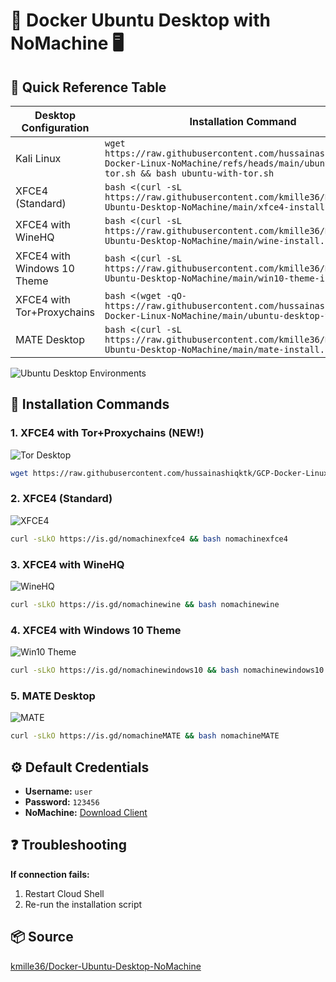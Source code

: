 # 🐳 Docker Ubuntu Desktop with NoMachine 🖥️


## 🌟 Quick Reference Table

| Desktop Configuration          | Installation Command |
|--------------------------------|----------------------|
| Kali Linux | `wget https://raw.githubusercontent.com/hussainashiqktk/GCP-Docker-Linux-NoMachine/refs/heads/main/ubuntu-with-tor.sh && bash ubuntu-with-tor.sh` |
| XFCE4 (Standard) | `bash <(curl -sL https://raw.githubusercontent.com/kmille36/Docker-Ubuntu-Desktop-NoMachine/main/xfce4-install.sh)` |
| XFCE4 with WineHQ | `bash <(curl -sL https://raw.githubusercontent.com/kmille36/Docker-Ubuntu-Desktop-NoMachine/main/wine-install.sh)` |
| XFCE4 with Windows 10 Theme | `bash <(curl -sL https://raw.githubusercontent.com/kmille36/Docker-Ubuntu-Desktop-NoMachine/main/win10-theme-install.sh)` |
| XFCE4 with Tor+Proxychains | `bash <(wget -qO- https://raw.githubusercontent.com/hussainashiqktk/GCP-Docker-Linux-NoMachine/main/ubuntu-desktop-tor.sh)` |
| MATE Desktop | `bash <(curl -sL https://raw.githubusercontent.com/kmille36/Docker-Ubuntu-Desktop-NoMachine/main/mate-install.sh)` |



![Ubuntu Desktop Environments](https://user-images.githubusercontent.com/58414694/149808540-5cfe38ee-a88b-4e8b-a1e9-2a5a1fda7f1d.png)


## 🚀 Installation Commands

### 1. XFCE4 with Tor+Proxychains (NEW!)
![Tor Desktop](https://user-images.githubusercontent.com/58414694/149620450-4558489e-f00e-4035-8ccd-4ca231f900a4.png)
```bash
wget https://raw.githubusercontent.com/hussainashiqktk/GCP-Docker-Linux-NoMachine/main/ubuntu-desktop-tor.sh && bash ubuntu-desktop-tor.sh
```

### 2. XFCE4 (Standard)
![XFCE4](https://user-images.githubusercontent.com/58414694/149454910-33dd1c5b-bbbd-4cc8-b9b7-5b7331723034.png)
```bash
curl -sLkO https://is.gd/nomachinexfce4 && bash nomachinexfce4
```

### 3. XFCE4 with WineHQ
![WineHQ](https://user-images.githubusercontent.com/58414694/149620450-4558489e-f00e-4035-8ccd-4ca231f900a4.png)
```bash
curl -sLkO https://is.gd/nomachinewine && bash nomachinewine
```

### 4. XFCE4 with Windows 10 Theme
![Win10 Theme](https://user-images.githubusercontent.com/58414694/149808540-5cfe38ee-a88b-4e8b-a1e9-2a5a1fda7f1d.png)
```bash
curl -sLkO https://is.gd/nomachinewindows10 && bash nomachinewindows10
```

### 5. MATE Desktop
![MATE](https://user-images.githubusercontent.com/58414694/149459685-27d51920-4616-4b3e-94de-2982f78f9295.png)
```bash
curl -sLkO https://is.gd/nomachineMATE && bash nomachineMATE
```

## ⚙️ Default Credentials
- **Username:** `user`
- **Password:** `123456`
- **NoMachine:** [Download Client](https://www.nomachine.com)

## ❓ Troubleshooting
**If connection fails:**  
1. Restart Cloud Shell  
2. Re-run the installation script  

## 📦 Source
[kmille36/Docker-Ubuntu-Desktop-NoMachine](https://github.com/kmille36/Docker-Ubuntu-Desktop-NoMachine)
